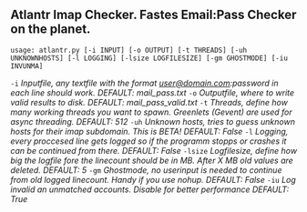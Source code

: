 Atlantr Imap Checker. Fastes Email:Pass Checker on the planet.
--------------------------------------------------------------

    usage: atlantr.py [-i INPUT] [-o OUTPUT] [-t THREADS] [-uh UNKNOWNHOSTS] [-l LOGGING] [-lsize LOGFILESIZE] [-gm GHOSTMODE] [-iu INVUNMA]

`-i` *Inputfile, any textfile with the format user@domain.com:password in each line should work. DEFAULT: mail_pass.txt* 
`-o` *Outputfile, where to write valid results to disk. DEFAULT: mail_pass_valid.txt* 
`-t` *Threads, define how many working threads you want to spawn. Greenlets (Gevent) are used for async threading. DEFAULT: 512*
`-uh` *Unknown hosts, tries to guess unknown hosts for their imap subdomain. This is BETA! DEFAULT: False*
`-l` *Logging, every proccesed line gets logged so if the programm stopps or crashes it can be continued from there. DEFAULT: False* 
`-lsize` *Logfilesize, define how big the logfile fore the linecount should be in MB. After X MB old values are deleted. DEFAULT: 5* 
`-gm` *Ghostmode, no userinput is needed to continue from old logged linecount. Handy if you use nohup. DEFAULT: False* 
`-iu` *Log invalid an unmatched accounts. Disable for better performance DEFAULT: True*
